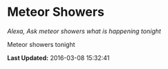 # Meteor Showers
*Alexa, Ask meteor showers what is happening tonight*

Meteor showers tonight

**Last Updated:** 2016-03-08 15:32:41